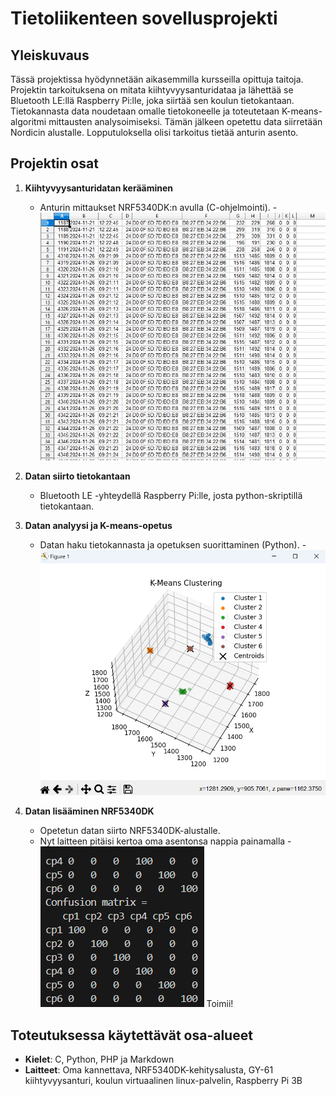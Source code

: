 # Tietoliikenteen sovellusprojekti

## Yleiskuvaus

Tässä projektissa hyödynnetään aikasemmilla kursseilla opittuja taitoja. Projektin tarkoituksena on mitata kiihtyvyysanturidataa ja lähettää se Bluetooth LE:llä Raspberry Pi:lle, joka siirtää sen koulun tietokantaan. Tietokannasta data noudetaan omalle tietokoneelle ja toteutetaan K-means-algoritmi mittausten analysoimiseksi. Tämän jälkeen opetettu data siirretään Nordicin alustalle. Lopputuloksella olisi tarkoitus tietää anturin asento.

## Projektin osat

1. **Kiihtyvyysanturidatan kerääminen**  
   - Anturin mittaukset NRF5340DK:n avulla (C-ohjelmointi).
   -![Dataa](rawdata.jpg)

2. **Datan siirto tietokantaan**  
   - Bluetooth LE -yhteydellä Raspberry Pi:lle, josta python-skriptillä tietokantaan.

3. **Datan analyysi ja K-means-opetus**  
   - Datan haku tietokannasta ja opetuksen suorittaminen (Python).
     -![K-means](kmeans.png)

     
4. **Datan lisääminen NRF5340DK**
   - Opetetun datan siirto NRF5340DK-alustalle.
   - Nyt laitteen pitäisi kertoa oma asentonsa nappia painamalla
   -![matrix](confusionmatrix.png)
     Toimii!

## Toteutuksessa käytettävät osa-alueet

- **Kielet**: C, Python, PHP ja Markdown  
- **Laitteet**: Oma kannettava, NRF5340DK-kehitysalusta, GY-61 kiihtyvyysanturi, koulun virtuaalinen linux-palvelin, Raspberry Pi 3B
